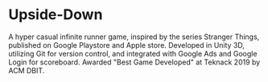 # Upside-Down

A hyper casual infinite runner game, inspired by the series Stranger Things, published on Google Playstore and Apple store. Developed in Unity 3D, utilizing Git for version control, and integrated with Google Ads and Google Login for scoreboard. Awarded "Best Game Developed" at Teknack 2019 by ACM DBIT.
